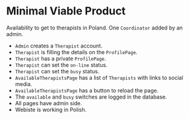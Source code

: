 # Minimal Viable Product

Availability to get to therapists in Poland.
One `Coordinator` added by an admin.

 - `Admin` creates a `Therapist` account.
 - `Therapist` is filling the details on the `ProfilePage`.
 - `Therapist` has a private `ProfilePage`.
 - `Therapist` can set the `on-line` status.
 - `Therapist` can set the `busy` status.
 - `AvailableTherapistsPage` has a list of `Therapists` with links to social media.
 - `AvailableTherapistsPage` has a button to reload the page.
 - The `available` and `busy` switches are logged in the database.
 - All pages have admin side.
 - Webiste is working in Polish.
